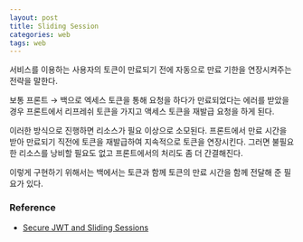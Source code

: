 ```yaml
---
layout: post
title: Sliding Session
categories: web
tags: web
---
```


서비스를 이용하는 사용자의 토큰이 만료되기 전에 자동으로 만료 기한을 연장시켜주는 전략을 말한다.

보통 프론트 → 백으로 엑세스 토큰을 통해 요청을 하다가 만료되었다는 에러를 받았을 경우 프론트에서 리프레쉬 토큰을 가지고 액세스 토큰을 재발급 요청을 하게 된다.

이러한 방식으로 진행하면 리소스가 필요 이상으로 소모된다. 프론트에서 만료 시간을 받아 만료되기 직전에 토큰을 재발급하여 지속적으로 토큰을 연장시킨다.
그러면 불필요한 리소스를 낭비할 필요도 없고 프론트에서의 처리도 좀 더 간결해진다.

이렇게 구현하기 위해서는 백에서는 토큰과 함께 토큰의 만료 시간을 함께 전달해 준 필요가 있다.

### Reference

- [Secure JWT and Sliding Sessions](https://www.hahwul.com/2021/05/05/sliding-sessions/)